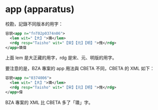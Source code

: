 # app (apparatus)

校勘，記錄不同版本的用字：

```xml
容貌<app n="fnT02p0374n06">
  <lem wit="【大】">璝</lem>
  <rdg resp="Taisho" wit="【宋】【元】【明】">傀</rdg>
</app>璝偉
```

上面 lem 是大正藏的用字，rdg 是宋、元、明版的用字。

要注意的是，BZA 專案的 app 用法與 CBETA 不同，CBETA 的 XML 如下：

```xml
容貌<app n="0374006">
  <lem wit="【大】">璝</lem>
  <rdg resp="Taisho" wit="【宋】【元】【明】">傀</rdg>
</app>偉
```

BZA 專案的 XML 比 CBETA 多了「璝」字。